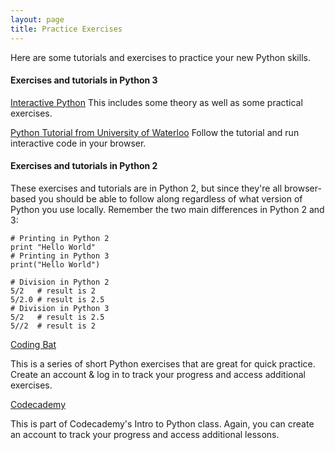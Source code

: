 ```yaml
---
layout: page
title: Practice Exercises
---
```


Here are some tutorials and exercises to practice your new Python skills.

#### Exercises and tutorials in Python 3

[Interactive Python](http://interactivepython.org/runestone/static/thinkcspy/toc.html)
This includes some theory as well as some practical exercises.

[Python Tutorial from University of Waterloo](http://cscircles.cemc.uwaterloo.ca/dev/)
Follow the tutorial and run interactive code in your browser.

#### Exercises and tutorials in Python 2

These exercises and tutorials are in Python 2, but since they're all browser-based you should be able to follow along regardless of what version of Python you use locally.  Remember the two main differences in Python 2 and 3:

~~~
# Printing in Python 2
print "Hello World"
# Printing in Python 3
print("Hello World")

# Division in Python 2
5/2   # result is 2
5/2.0 # result is 2.5
# Division in Python 3
5/2   # result is 2.5
5//2  # result is 2
~~~

[Coding Bat](http://codingbat.com/python)

This is a series of short Python exercises that are great for quick practice. Create an account & log in to track your progress and access additional exercises.

[Codecademy](http://www.codecademy.com/courses/python-beginner-en-kSQwt/0/1)

This is part of Codecademy's Intro to Python class. Again, you can create an account to track your progress and access additional lessons.

